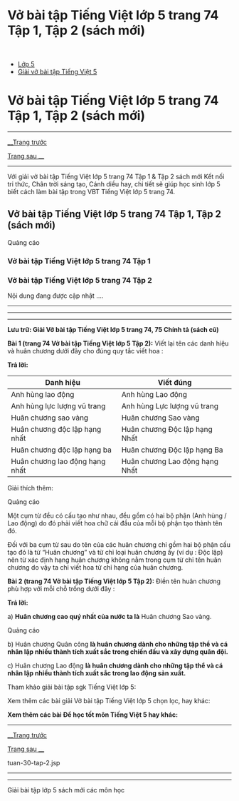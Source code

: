 # Vở bài tập Tiếng Việt lớp 5 trang 74 Tập 1, Tập 2 (sách mới)

﻿

  * [Lớp 5](https://vietjack.com/series/lop-5.jsp)
  * [Giải vở bài tập Tiếng Việt 5](https://vietjack.com/giai-vo-bai-tap-tieng-viet-5/index.jsp)



# Vở bài tập Tiếng Việt lớp 5 trang 74 Tập 1, Tập 2 (sách mới)

* * *

[__Trang trước](https://vietjack.com/giai-vo-bai-tap-tieng-viet-5/tuan-30-tap-2.jsp)

[Trang sau __](https://vietjack.com/giai-vo-bai-tap-tieng-viet-5/tuan-30-tap-2.jsp)

* * *

Với giải vở bài tập Tiếng Việt lớp 5 trang 74 Tập 1 & Tập 2 sách mới Kết nối tri thức, Chân trời sáng tạo, Cánh diều hay, chi tiết sẽ giúp học sinh lớp 5 biết cách làm bài tập trong VBT Tiếng Việt lớp 5 trang 74.

## Vở bài tập Tiếng Việt lớp 5 trang 74 Tập 1, Tập 2 (sách mới)

Quảng cáo

### Vở bài tập Tiếng Việt lớp 5 trang 74 Tập 1

### Vở bài tập Tiếng Việt lớp 5 trang 74 Tập 2

Nội dung đang được cập nhật ....

* * *

* * *

* * *

**Lưu trữ: Giải Vở bài tập Tiếng Việt lớp 5 trang 74, 75 Chính tả (sách cũ)**

**Bài 1 (trang 74 Vở bài tập Tiếng Việt lớp 5 Tập 2):** Viết lại tên các danh hiệu và huân chương dưới đây cho đúng quy tắc viết hoa :

**Trả lời:**

Danh hiệu |  Viết đúng   
---|---  
Anh hùng lao động | Anh hùng Lao động  
Anh hùng lực lượng vũ trang | Anh hùng Lực lượng vũ trang  
Huân chương sao vàng | Huân chương Sao vàng  
Huân chương độc lập hạng nhất | Huân chương Độc lập hạng Nhất  
Huân chương độc lập hạng ba | Huân chương Độc lập hạng Ba  
Huân chương lao động hạng nhất | Huân chương Lao động hạng Nhất  
  
Giải thích thêm:

Quảng cáo

Một cụm từ đều có cấu tạo như nhau, đều gồm có hai bộ phận (Anh hùng / Lao động) do đó phải viết hoa chữ cái đầu của mỗi bộ phận tạo thành tên đó. 

Đối với ba cụm từ sau do tên của các huân chương chỉ gồm hai bộ phận cấu tạo đó là từ “Huân chương” và từ chỉ loại huân chương ấy (ví dụ : Độc lập) nên từ xác định hạng huân chương không nằm trong cụm từ chỉ tên huân chương do vậy ta chỉ viết hoa từ chỉ hạng của huân chương. 

**Bài 2 (trang 74 Vở bài tập Tiếng Việt lớp 5 Tập 2):** Điền tên huân chương phù hợp với mỗi chỗ trống dưới đây :

**Trả lời:**

a) **Huân chương cao quý nhất của nước ta là** Huân chương Sao vàng. 

Quảng cáo

b) Huân chương Quân công **là huân chương dành cho những tập thể và cá nhân lập nhiều thành tích xuất sắc trong chiến đấu và xây dựng quân đội.**

c) Huân chương Lao động **là huân chương dành cho những tập thể và cá nhân lập nhiều thành tích xuất sắc trong lao động sản xuất.**

Tham khảo giải bài tập sgk Tiếng Việt lớp 5:

Xem thêm các bài giải Vở bài tập Tiếng Việt lớp 5 chọn lọc, hay khác:

**Xem thêm các bài Để học tốt môn Tiếng Việt 5 hay khác:**

* * *

[__Trang trước](https://vietjack.com/giai-vo-bai-tap-tieng-viet-5/tuan-30-tap-2.jsp)

[Trang sau __](https://vietjack.com/giai-vo-bai-tap-tieng-viet-5/tuan-30-tap-2.jsp)

tuan-30-tap-2.jsp

* * *

* * *

Giải bài tập lớp 5 sách mới các môn học
